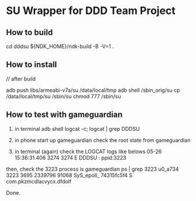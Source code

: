 # SU Wrapper for DDD Team Project

## How to build

cd dddsu
${NDK_HOME}/ndk-build -B -V=1 .

## How to install

// after build

adb push libs/armeabi-v7a/su /data/local/tmp
adb shell
/sbin_orig/su
cp /data/local/tmp/su /sbin/su
chmod 777 /sbin/su

## How to test with gameguardian

1. in terminal
  adb shell
  logcat -c; logcat | grep DDDSU

2. in phone
  start up gameguardian
  check the root state from gameguardian

3. in terminal (again)
  check the LOGCAT logs like belows
  05-26 15:36:31.406  3274  3274 E DDDSU     : ppid:3223
  
  then, check the 3223 process is gameguardian
  ps | grep 3223
  u0_a734   3223  3695  2339796 91068 SyS_epoll_ 74315fc5f4 S com.pkzmcdlacvycx.dfdolf

Done.
